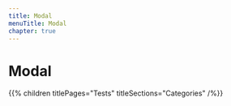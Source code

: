 ```yaml
---
title: Modal
menuTitle: Modal
chapter: true
---
```


# Modal

{{% children titlePages="Tests" titleSections="Categories" /%}}
